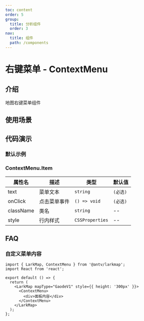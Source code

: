 ```yaml
---
toc: content
order: 5
group:
  title: 分析组件
  order: 3
nav:
  title: 组件
  path: /components
---
```


# 右键菜单 - ContextMenu

## 介绍

地图右键菜单组件

## 使用场景

## 代码演示

### 默认示例

<code src="./demos/default.tsx" defaultShowCode></code>

<API></API>

### ContextMenu.Item

| 属性名    | 描述         | 类型            | 默认值   |
| --------- | ------------ | --------------- | -------- |
| text      | 菜单文本     | `string`        | `(必选)` |
| onClick   | 点击菜单事件 | `() => void`    | `(必选)` |
| className | 类名         | `string`        | --       |
| style     | 行内样式     | `CSSProperties` | --       |

## FAQ

### 自定义菜单内容

```tsx | pure
import { LarkMap, ContextMenu } from '@antv/larkmap';
import React from 'react';

export default () => {
  return (
    <LarkMap mapType="GaodeV1" style={{ height: '300px' }}>
      <ContextMenu>
        <div>面板内容</div>
      </ContextMenu>
    </LarkMap>
  );
};
```

